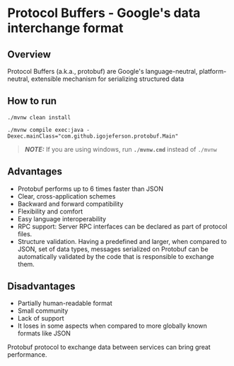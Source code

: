 # Protocol Buffers - Google's data interchange format


## Overview

Protocol Buffers (a.k.a., protobuf) are Google's language-neutral, platform-neutral, extensible mechanism for serializing structured data

## How to run

```
./mvnw clean install
```

```
./mvnw compile exec:java -Dexec.mainClass="com.github.igojeferson.protobuf.Main"
```

> **_NOTE:_** If you are using windows, run **`./mvnw.cmd`** instead of `./mvnw`
 
## Advantages

* Protobuf performs up to 6 times faster than JSON
* Clear, cross-application schemes
* Backward and forward compatibility
* Flexibility and comfort
* Easy language interoperability
* RPC support:  Server RPC interfaces can be declared as part of protocol files.
* Structure validation. Having a predefined and larger, when compared to JSON, set of data types, messages serialized on Protobuf can be automatically validated by the code that is responsible to exchange them.

## Disadvantages 

* Partially human-readable format
* Small community
* Lack of support
* It loses in some aspects when compared to more globally known formats like JSON

Protobuf protocol to exchange data between services can bring great performance.